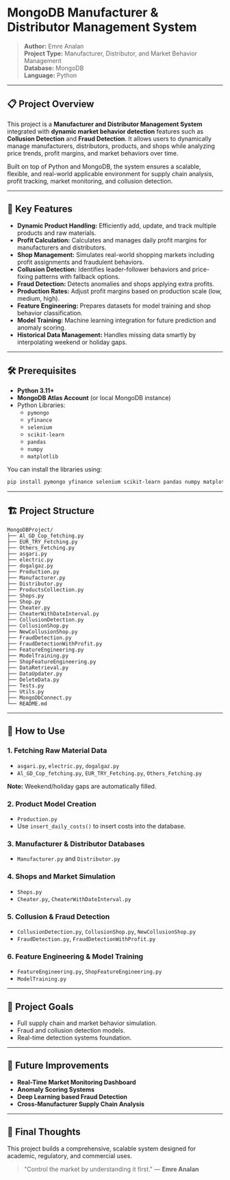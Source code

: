 # MongoDB Manufacturer & Distributor Management System

> **Author:** Emre Analan  
> **Project Type:** Manufacturer, Distributor, and Market Behavior Management  
> **Database:** MongoDB  
> **Language:** Python  

---

## 📋 Project Overview

This project is a **Manufacturer and Distributor Management System** integrated with **dynamic market behavior detection** features such as **Collusion Detection** and **Fraud Detection**. It allows users to dynamically manage manufacturers, distributors, products, and shops while analyzing price trends, profit margins, and market behaviors over time.

Built on top of Python and MongoDB, the system ensures a scalable, flexible, and real-world applicable environment for supply chain analysis, profit tracking, market monitoring, and collusion detection.

---

## 🚀 Key Features

- **Dynamic Product Handling:** Efficiently add, update, and track multiple products and raw materials.
- **Profit Calculation:** Calculates and manages daily profit margins for manufacturers and distributors.
- **Shop Management:** Simulates real-world shopping markets including profit assignments and fraudulent behaviors.
- **Collusion Detection:** Identifies leader-follower behaviors and price-fixing patterns with fallback options.
- **Fraud Detection:** Detects anomalies and shops applying extra profits.
- **Production Rates:** Adjust profit margins based on production scale (low, medium, high).
- **Feature Engineering:** Prepares datasets for model training and shop behavior classification.
- **Model Training:** Machine learning integration for future prediction and anomaly scoring.
- **Historical Data Management:** Handles missing data smartly by interpolating weekend or holiday gaps.

---

## 🛠️ Prerequisites

- **Python 3.11+**
- **MongoDB Atlas Account** (or local MongoDB instance)
- Python Libraries:
  - `pymongo`
  - `yfinance`
  - `selenium`
  - `scikit-learn`
  - `pandas`
  - `numpy`
  - `matplotlib`

You can install the libraries using:

```bash
pip install pymongo yfinance selenium scikit-learn pandas numpy matplotlib
```

---

## 🏗️ Project Structure

```
MongoDBProject/
├── Al_GD_Cop_fetching.py             
├── EUR_TRY_Fetching.py               
├── Others_Fetching.py                
├── asgari.py                         
├── electric.py                       
├── dogalgaz.py                       
├── Production.py                     
├── Manufacturer.py                   
├── Distributor.py                    
├── ProductsCollection.py             
├── Shops.py                          
├── Shop.py                           
├── Cheater.py                        
├── CheaterWithDateInterval.py        
├── CollusionDetection.py             
├── CollusionShop.py                  
├── NewCollusionShop.py               
├── FraudDetection.py                 
├── FraudDetectionWithProfit.py       
├── FeatureEngineering.py             
├── ModelTraining.py                  
├── ShopFeatureEngineering.py         
├── DataRetrieval.py                  
├── DataUpdater.py                    
├── DeleteData.py                     
├── Tests.py                          
├── Utils.py                          
├── MongoDbConnect.py                 
└── README.md                         
```

---

## 📝 How to Use

### 1. Fetching Raw Material Data
- `asgari.py`, `electric.py`, `dogalgaz.py`
- `Al_GD_Cop_fetching.py`, `EUR_TRY_Fetching.py`, `Others_Fetching.py`

**Note:** Weekend/holiday gaps are automatically filled.

### 2. Product Model Creation
- `Production.py`
- Use `insert_daily_costs()` to insert costs into the database.

### 3. Manufacturer & Distributor Databases
- `Manufacturer.py` and `Distributor.py`

### 4. Shops and Market Simulation
- `Shops.py`
- `Cheater.py`, `CheaterWithDateInterval.py`

### 5. Collusion & Fraud Detection
- `CollusionDetection.py`, `CollusionShop.py`, `NewCollusionShop.py`
- `FraudDetection.py`, `FraudDetectionWithProfit.py`

### 6. Feature Engineering & Model Training
- `FeatureEngineering.py`, `ShopFeatureEngineering.py`
- `ModelTraining.py`

---

## 🎯 Project Goals

- Full supply chain and market behavior simulation.
- Fraud and collusion detection models.
- Real-time detection systems foundation.

---

## 🔮 Future Improvements

- **Real-Time Market Monitoring Dashboard**
- **Anomaly Scoring Systems**
- **Deep Learning based Fraud Detection**
- **Cross-Manufacturer Supply Chain Analysis**

---

## 📌 Final Thoughts

This project builds a comprehensive, scalable system designed for academic, regulatory, and commercial uses.

> "Control the market by understanding it first."  — **Emre Analan**
